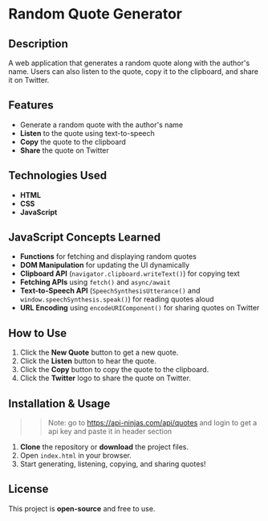 # Random Quote Generator

## Description
A web application that generates a random quote along with the author's name. Users can also listen to the quote, copy it to the clipboard, and share it on Twitter.

## Features
- Generate a random quote with the author's name
- **Listen** to the quote using text-to-speech
- **Copy** the quote to the clipboard
- **Share** the quote on Twitter

## Technologies Used
- **HTML**
- **CSS**
- **JavaScript**

## JavaScript Concepts Learned
- **Functions** for fetching and displaying random quotes
- **DOM Manipulation** for updating the UI dynamically
- **Clipboard API** (`navigator.clipboard.writeText()`) for copying text
- **Fetching APIs** using `fetch()` and `async/await`
- **Text-to-Speech API** (`SpeechSynthesisUtterance()` and `window.speechSynthesis.speak()`) for reading quotes aloud
- **URL Encoding** using `encodeURIComponent()` for sharing quotes on Twitter

## How to Use
1. Click the **New Quote** button to get a new quote.
2. Click the **Listen** button to hear the quote.
3. Click the **Copy** button to copy the quote to the clipboard.
4. Click the **Twitter** logo to share the quote on Twitter.

## Installation & Usage
>> Note: go to https://api-ninjas.com/api/quotes and login to get a api key and paste it in header section
1. **Clone** the repository or **download** the project files.
2. Open `index.html` in your browser.
3. Start generating, listening, copying, and sharing quotes!

## License
This project is **open-source** and free to use.

